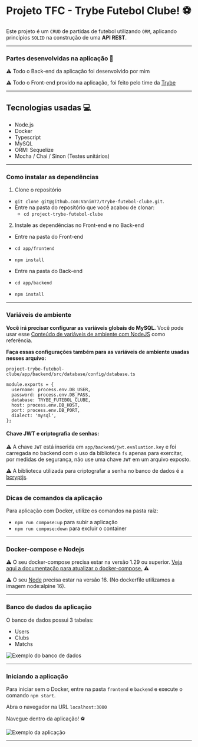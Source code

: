 # Projeto TFC - Trybe Futebol Clube! ⚽️

Este projeto é um `CRUD` de partidas de futebol utilizando `ORM`, aplicando princípios `SOLID` na construção de uma **API REST**.

---

### Partes desenvolvidas na aplicação :hammer:

⚠️ Todo o Back-end da aplicação foi desenvolvido por mim

⚠️ Todo o Front-end provido na aplicação, foi feito pelo time da [Trybe](https://www.betrybe.com)

---

## Tecnologias usadas :computer:

  * Node.js
  * Docker
  * Typescript
  * MySQL
  * ORM: Sequelize
  * Mocha / Chai / Sinon (Testes unitários)

---

### Como instalar as dependências

1. Clone o repositório
  * `git clone git@github.com:Vanim77/trybe-futebol-clube.git`.
  * Entre na pasta do repositório que você acabou de clonar:
    * `cd project-trybe-futebol-clube`

2. Instale as dependências no Front-end e no Back-end
  * Entre na pasta do Front-end
  * `cd app/frontend`
  * `npm install`

  * Entre na pasta do Back-end
  * `cd app/backend`
  * `npm install`

---

### Variáveis de ambiente

**Você irá precisar configurar as variáveis globais do MySQL.** Você pode usar esse [Conteúdo de variáveis de ambiente com NodeJS](https://blog.rocketseat.com.br/variaveis-ambiente-nodejs/) como referência.

**Faça essas configurações também para as variáveis de ambiente usadas nesses arquivo:**

`project-trybe-futebol-clube/app/backend/src/database/config/database.ts`

```
module.exports = {
  username: process.env.DB_USER,
  password: process.env.DB_PASS,
  database: TRYBE_FUTEBOL_CLUBE,
  host: process.env.DB_HOST,
  port: process.env.DB_PORT,
  dialect: 'mysql',
};
```

#### Chave JWT e criptografia de senhas:

⚠️ A chave `JWT` está inserida em `app/backend/jwt.evaluation.key` e foi carregada no backend com o uso da biblioteca `fs` apenas para exercitar, por medidas de segurança, não use uma chave `JWT` em um arquivo exposto.

⚠️ A biblioteca utilizada para criptografar a senha no banco de dados é a [bcryptjs](https://www.npmjs.com/package/bcryptjs).

---

### Dicas de comandos da aplicação

Para aplicação com Docker, utilize os comandos na pasta raíz:

  * `npm run compose:up` para subir a aplicação
  * `npm run compose:down` para excluir o container

---

### Docker-compose e Nodejs

⚠️ O seu docker-compose precisa estar na versão 1.29 ou superior. [Veja aqui a documentação para atualizar o docker-compose.](https://docs.docker.com/compose/install/) ⚠️

⚠️ O seu [Node](https://nodejs.org/en/) precisa estar na versão 16. (No dockerfile utilizamos a imagem node:alpine 16).

---

### Banco de dados da aplicação

O banco de dados possui 3 tabelas:
  - Users
  - Clubs
  - Matchs

  ![Exemplo do banco de dados](./diagram.png)

---

### Iniciando a aplicação

Para iniciar sem o Docker, entre na pasta `frontend` e `backend` e execute o comando `npm start`.

Abra o navegador na URL `localhost:3000`

Navegue dentro da aplicação! ⚽️

![Exemplo da aplicação](./front-example.png)

---

